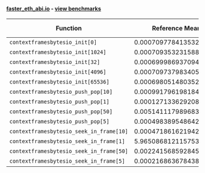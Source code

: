 #### [faster_eth_abi.io](https://github.com/BobTheBuidler/faster-eth-abi/blob/master/faster_eth_abi/io.py) - [view benchmarks](https://github.com/BobTheBuidler/faster-eth-abi/blob/master/benchmarks/test_io_benchmarks.py)

| Function | Reference Mean | Faster Mean | % Change | Speedup (%) | x Faster | Faster |
|----------|---------------|-------------|----------|-------------|----------|--------|
| `contextframesbytesio_init[0]` | 0.000709778413532847 | 0.0006311491504603054 | 11.08% | 12.46% | 1.12x | ✅ |
| `contextframesbytesio_init[1024]` | 0.0007093532315881616 | 0.0006328878537238532 | 10.78% | 12.08% | 1.12x | ✅ |
| `contextframesbytesio_init[32]` | 0.0006999869370940132 | 0.0006276296958415837 | 10.34% | 11.53% | 1.12x | ✅ |
| `contextframesbytesio_init[4096]` | 0.0007097379834054404 | 0.0006257087224013261 | 11.84% | 13.43% | 1.13x | ✅ |
| `contextframesbytesio_init[65536]` | 0.0006980514803521202 | 0.0006171805270701306 | 11.59% | 13.10% | 1.13x | ✅ |
| `contextframesbytesio_push_pop[10]` | 0.0009917961981842967 | 0.0009809725685651454 | 1.09% | 1.10% | 1.01x | ✅ |
| `contextframesbytesio_push_pop[1]` | 0.0001271336292083499 | 0.00011743552794200428 | 7.63% | 8.26% | 1.08x | ✅ |
| `contextframesbytesio_push_pop[50]` | 0.005141117989683387 | 0.005108096302564473 | 0.64% | 0.65% | 1.01x | ✅ |
| `contextframesbytesio_push_pop[5]` | 0.000498389548642295 | 0.0004810117581095292 | 3.49% | 3.61% | 1.04x | ✅ |
| `contextframesbytesio_seek_in_frame[10]` | 0.00047186162194275946 | 0.0004787499488793966 | -1.46% | -1.44% | 0.99x | ❌ |
| `contextframesbytesio_seek_in_frame[1]` | 5.9650868121157534e-05 | 6.003900522535208e-05 | -0.65% | -0.65% | 0.99x | ❌ |
| `contextframesbytesio_seek_in_frame[50]` | 0.00224156859284524 | 0.002294551341860507 | -2.36% | -2.31% | 0.98x | ❌ |
| `contextframesbytesio_seek_in_frame[5]` | 0.0002168636784387772 | 0.00021915202764085498 | -1.06% | -1.04% | 0.99x | ❌ |
